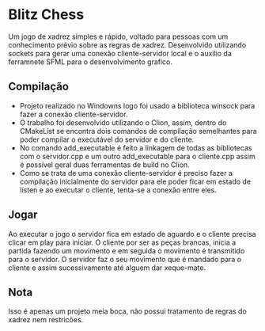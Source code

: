 # Blitz Chess
Um jogo de xadrez simples e rápido, voltado para pessoas com um conhecimento prévio sobre as regras de xadrez. Desenvolvido utilizando sockets para gerar uma conexão cliente-servidor local e o auxilio da ferramnete SFML para o desenvolvimento grafico. 
## Compilação
- Projeto realizado no Windowns logo foi usado a biblioteca winsock para fazer a conexão cliente-servidor.
- O trabalho foi desenvolvido utilizando o Clion, assim, dentro do CMakeList se encontra dois comandos de compilação semelhantes para poder compilar o executável do servidor e do cliente.
- No comando add_executable é feito a linkagem de todas as bibliotecas com o servidor.cpp e um outro add_executable para o cliente.cpp assim é possível geral duas ferramentas de build no Clion. 
- Como se trata de uma conexão cliente-servidor é preciso fazer a compilação inicialmente do servidor para ele poder ficar em estado de listen e ao executar o cliente, tenta-se a conexão entre eles.
## Jogar
Ao executar o jogo o servidor fica em estado de aguardo e o cliente precisa clicar em play para iniciar. 
O cliente por ser as peças brancas, inicia a partida fazendo um movimento e em seguida o movimento é transmitido para o servidor. O servidor faz o seu movimento que é mandado para o cliente e assim sucessivamente até alguem dar xeque-mate.
## Nota
Isso é apenas um projeto meia boca, não possui tratamento de regras do xadrez nem restricões.
